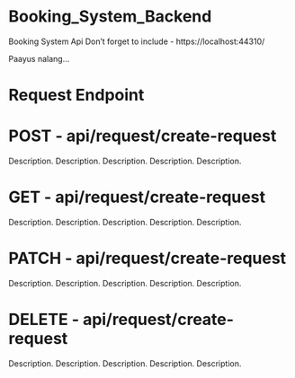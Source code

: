 # Booking_System_Backend
Booking System Api
Don’t forget to include - https://localhost:44310/

Paayus nalang...

# **Request Endpoint**
# POST - api/request/create-request
Description. Description. Description. Description. Description. 
# GET - api/request/create-request
Description. Description. Description. Description. Description. 
# PATCH - api/request/create-request
Description. Description. Description. Description. Description. 
# DELETE - api/request/create-request
Description. Description. Description. Description. Description. 


